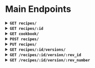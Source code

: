 # Main Endpoints

<details>
    <summary>
        <strong>
            <code>GET recipes/</code>
        </strong>
    </summary>

Gets all Recipes from the database.

Search Query: Search by Title

Example Response:

```js
URL: "baseURL/recipes?title=c"
method: GET

res.data:

[
  {
    "id": 3,
    "title": "Scrambled Eggs",
    "description": null,
    "forked_from": null,
    "owner": {
      "user_id": 2,
      "username": "Lou"
    }
  },
  {
    "id": 2,
    "title": "Cereal",
    "description": null,
    "forked_from": null,
    "owner": {
      "user_id": 1,
      "username": "Catherine"
    }
  }
]

```

</details>

<details>
    <summary>
        <strong>
            <code>GET recipes/:id</code>
        </strong>
    </summary>

Gets one Recipe from the database, with ingredients, instructions, tags, and notes.

Request Params: id of the single recipe to receive

Example Response:

```js
URL: "baseURL/recipes/1"
method: GET

res.data:

{
  "id": 1,
  "title": "Eggplant",
  "description": null,
  "forked_from": null,
  "prep_time": null,
  "cook_time": 15,
  "img": "https://image.shutterstock.com/image-photo/grilled-eggplants-seasoned-olive-oil-260nw-87708241.jpg",
  "owner": {
    "user_id": 2,
    "username": "Lou"
  },
  "ingredients": [
    {
      "name": "eggplant",
      "units": "whole",
      "quantity": 1,
      "units_short": null,
      "recipe_ingredients_id": 1
    }
  ],
  "instructions": [
    {
      "id": 1,
      "description": "take eggplant",
      "step_number": 1
    },
    {
      "id": 2,
      "description": "cook eggplant",
      "step_number": 2
    },
    {
      "id": 3,
      "description": "eat eggplant",
      "step_number": 3
    }
  ],
  "tags": [
    {
      "id": 1,
      "name": "breakfast"
    },
    {
      "id": 2,
      "name": "brunch"
    }
  ],
  "notes": [
    {
      "id": 1,
      "description": "Eggplant is healthy."
    },
    {
      "id": 2,
      "description": "Edit recipe to add parmesan"
    }
  ]
}

```

</details>

<details>
    <summary>
        <strong>
            <code>GET cookbook/</code>
        </strong>
    </summary>

Gets all Recipes linked to the logged user.

Search Query: Search by course

Example Response:

```js
URL: "baseURL/cookbook?course=breakfast"
method: GET

res.data:

[
    {
    "id": 3,
    "title": "Scrambled Eggs",
    "description": null,
    "forked_from": null,
    "owner": {
      "user_id": 2,
      "username": "Lou"
    }
  },
  {
    "id": 1,
    "title": "Eggplant",
    "description": null,
    "forked_from": null,
    "owner": {
      "user_id": 2,
      "username": "Lou"
    }
  },
  {
    "id": 2,
    "title": "Cereal",
    "description": null,
    "forked_from": null,
    "owner": {
      "user_id": 1,
      "username": "Catherine"
    }
  }
]

```

</details>

<details>
    <summary>
        <strong>
            <code>POST recipes/</code>
        </strong>
    </summary>

Adds a new recipe to the database.

Required Fields:

- Title
- _Either_ prep_time or cook_time
- Tags (Array of strings)
- Ingredients (Array of objects)
- Instructions (Array of objects)

Optional Fields:

- Description (recipe description)
- Notes (Array of Strings)
- prep_time or cook_time (Can have both properties)
- img (url linking to a recipe image)

Example Request:

```js
URL: "baseURL/recipes/"
method: POST

req.body:

{
	"title": "Test Recipe",
	"img": "http://naturopathyclinic.ie/wp-content/uploads/2012/12/foodintolerance.jpg",
	"cook_time": 12,
	"description": "Creating a test recipe",
	"ingredients": [
		{
			"name": "eggs",
			"quantity": 3,
			"unit": "whole"
		},
		{
			"name": "matcha",
			"quantity": 3,
			"unit": "g"
		}
	],
	"instructions": [
		{
			"step_number": 1,
			"description": "cook them"
		}
	],
	"tags": ["breakfast", "lunch"],
	"notes": ["Eat healthy.", "Be mighty", "Drink orange juice"]
}
```

</details>

<details>
    <summary>
        <strong>
            <code>PUT recipes/</code>
        </strong>
    </summary>

Updates an existing recipe in the database.

Required Fields:

- Title
- _Either_ prep_time or cook_time
- Tags (Array of strings)
- Ingredients (Array of objects)
- Instructions (Array of objects)

Optional Fields:

- Description (recipe description)
- Notes (Array of Strings)
- prep_time or cook_time (Can have both properties)
- img (url linking to a recipe image)

**Differences from a POST request:**

- Existing ingredients need their `id` included in the object
- Existing notes need their `id` included in the object
- Existing tags need their `id` included in the object
- Existing instructions **don't** need their `id` included in the object
- New entries do not need an `id`

Example Request:

```js
URL: "baseURL/recipes/1"
method: PUT

req.body:

{
  "id": 1,
  "title": "Eggplant",
  "cook_time": 15,
  "ingredients": [
    {
      "name": "eggplant",
      "units": "whole",
      "quantity": 1,
      "units_short": null,
      "recipe_ingredients_id": 1
    },
    {
        "name": "parmesan",
        "units": "cup",
        "quantity": 0.5
    }
  ],
  "instructions": [
    {
      "id": 1,
      "description": "takem eggplant",
      "step_number": 1
    },
    {
      "id": 2,
      "description": "cook eggplant",
      "step_number": 2
    },
    {
        "description": "EATEM",
        "step_number": 3
    }
  ],
  "tags": [
    {
      "id": 1,
      "name": "breakfast"
    },
    {
      "id": 2,
      "name": "brunch"
    }
  ],
  "notes": [
    {
      "id": 1,
      "description": "Eggplants are healthy."
    },
    {
      "id": 2,
      "description": "Edit the recipe recipe to add parmesan"
    },
    {
        "description": "new note"
    }
  ]
}
```

</details>

<details>
  <summary>
    <strong>
        <code>GET recipes/:id/versions/</code>
    </strong>
  </summary>

Gets all versions of a recipe by the recipe's id.

`res.data`:

```js
[
  {
    id: 1,
    recipe_id: 2,
    changes: {
      id: 2,
      title: "Cereal",
      description: null,
      forked_from: null,
      prep_time: 45,
      cook_time: null,
      img:
        "https://image.shutterstock.com/z/stock-photo-cornflakes-with-milk-in-the-white-bowl-322906217.jpg",
      ingredients: [
        {
          name: null,
          units: null,
          quantity: null,
          units_short: null,
          recipe_ingredients_id: null
        }
      ],
      instructions: [
        {
          id: null,
          description: null,
          step_number: null
        }
      ],
      tags: [
        {
          id: null,
          name: null
        }
      ],
      notes: [
        {
          id: null,
          description: null
        }
      ]
    },
    date_modified: "2020-01-21T22:11:10.950Z",
    revision_number: 1,
    author_comment: null
  },
  {
    id: 2,
    recipe_id: 2,
    changes: {
      id: 2,
      title: "Cereal",
      description: null,
      forked_from: null,
      prep_time: 45,
      cook_time: null,
      img:
        "https://image.shutterstock.com/z/stock-photo-cornflakes-with-milk-in-the-white-bowl-322906217.jpg",
      ingredients: [
        {
          name: "milk",
          units: "cup",
          quantity: 1,
          units_short: "c",
          recipe_ingredients_id: 2
        }
      ],
      instructions: [
        {
          id: 7,
          description: null,
          step_number: 1
        },
        {
          id: 8,
          description: null,
          step_number: 2
        },
        {
          id: 9,
          description: null,
          step_number: 3
        }
      ],
      tags: [
        {
          id: null,
          name: null
        }
      ],
      notes: [
        {
          id: 3,
          description:
            "Cereal is one the most delicate and complex recipes known throughout the history of mankind..."
        }
      ]
    },
    date_modified: "2020-01-21T22:11:10.950Z",
    revision_number: 2,
    author_comment: null
  },
  {
    id: 3,
    recipe_id: 2,
    changes: {
      id: 2,
      title: "Cereal",
      description: null,
      forked_from: null,
      prep_time: 45,
      cook_time: null,
      img:
        "https://image.shutterstock.com/z/stock-photo-cornflakes-with-milk-in-the-white-bowl-322906217.jpg",
      ingredients: [
        {
          name: "macha",
          units: "cup",
          quantity: 1,
          units_short: "c",
          recipe_ingredients_id: 3
        }
      ],
      instructions: [
        {
          id: 7,
          description: null,
          step_number: 1
        },
        {
          id: 8,
          description: null,
          step_number: 2
        },
        {
          id: 9,
          description: null,
          step_number: 3
        }
      ],
      tags: [
        {
          id: null,
          name: null
        }
      ],
      notes: [
        {
          id: 4,
          description:
            "Cereal is one the most delicate and complex recipes known throughout the history of mankind..."
        }
      ]
    },
    date_modified: "2020-01-21T22:11:10.950Z",
    revision_number: 3,
    author_comment: null
  }
];
```

</details>

<details>
  <summary>
    <strong>
      <code>GET /recipes/:id/version/:rev_id</code>
    </strong>
  </summary>

Gets a single revision based on the revision id.

`res.data`:

```js
{
  "id": 1,
  "recipe_id": 2,
  "changes": {
    "id": 2,
    "title": "Cereal",
    "description": null,
    "forked_from": null,
    "prep_time": 45,
    "cook_time": null,
    "img": "https://image.shutterstock.com/z/stock-photo-cornflakes-with-milk-in-the-white-bowl-322906217.jpg",
    "ingredients": [
      {
        "name": null,
        "units": null,
        "quantity": null,
        "units_short": null,
        "recipe_ingredients_id": null
      }
    ],
    "instructions": [
      {
        "id": null,
        "description": null,
        "step_number": null
      }
    ],
    "tags": [
      {
        "id": null,
        "name": null
      }
    ],
    "notes": [
      {
        "id": null,
        "description": null
      }
    ]
  },
  "date_modified": "2020-01-21T22:11:10.950Z",
  "revision_number": 1,
  "author_comment": null
}
```

</details>
<details>
  <summary>
    <strong>
      <code>GET /recipes/:id/version/:rev_number</code>
    </strong>
  </summary>

Gets a single revision based on the revision number.

`res.data`:

```js
{
  "id": 1,
  "recipe_id": 2,
  "changes": {
    "id": 2,
    "title": "Cereal",
    "description": null,
    "forked_from": null,
    "prep_time": 45,
    "cook_time": null,
    "img": "https://image.shutterstock.com/z/stock-photo-cornflakes-with-milk-in-the-white-bowl-322906217.jpg",
    "ingredients": [
      {
        "name": null,
        "units": null,
        "quantity": null,
        "units_short": null,
        "recipe_ingredients_id": null
      }
    ],
    "instructions": [
      {
        "id": null,
        "description": null,
        "step_number": null
      }
    ],
    "tags": [
      {
        "id": null,
        "name": null
      }
    ],
    "notes": [
      {
        "id": null,
        "description": null
      }
    ]
  },
  "date_modified": "2020-01-21T22:11:10.950Z",
  "revision_number": 1,
  "author_comment": null
}
```

</details>
